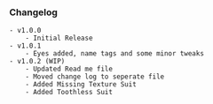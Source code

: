 ### Changelog
	- v1.0.0
		- Initial Release
	- v1.0.1
		- Eyes added, name tags and some minor tweaks
	- v1.0.2 (WIP)
		- Updated Read me file
		- Moved change log to seperate file
		- Added Missing Texture Suit
		- Added Toothless Suit
    
